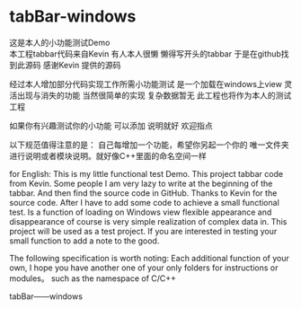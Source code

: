 # tabBar-windows

这是本人的小功能测试Demo  
本工程tabbar代码来自Kevin 
有人本人很懒 懒得写开头的tabbar 
于是在github找到此源码
感谢Kevin 提供的源码 

经过本人增加部分代码实现工作所需小功能测试
是一个加载在windows上view 灵活出现与消失的功能 当然很简单的实现  复杂数据暂无
此工程也将作为本人的测试工程 

如果你有兴趣测试你的小功能 可以添加  说明就好  欢迎指点 

以下规范值得注意的是：
自己每增加一个功能，希望你另起一个你的 唯一文件夹进行说明或者模块说明。就好像C++里面的命名空间一样


for English:
This is my little functional test Demo.
This project tabbar code from Kevin.
Some people I am very lazy to write at the beginning of the tabbar.
And then find the source code in GitHub.
Thanks to Kevin for the source code.
After I have to add some code to achieve a small functional test.
Is a function of loading on Windows view flexible appearance and disappearance of course is very simple realization of complex data in.
This project will be used as a test project.
If you are interested in testing your small function to add a note to the good.

The following specification is worth noting:
Each additional function of your own, I hope you have another one of your only folders for instructions or modules。
such as the namespace of C/C++

tabBar——windows
